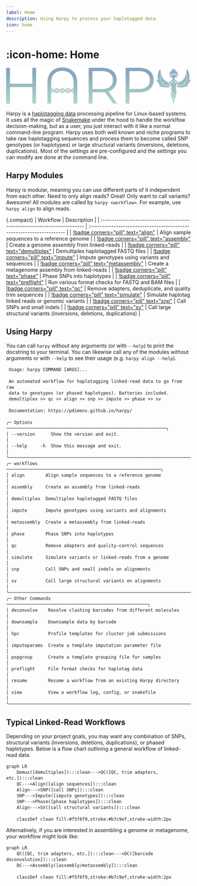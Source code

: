 ```yaml
---
label: Home
description: Using Harpy to process your haplotagged data
icon: home
---
```


# :icon-home: Home

![](static/logo_trans.png)

Harpy is a [haplotagging data](haplotagdata.md) processing pipeline for Linux-based systems. It uses all the 
magic of [Snakemake](https://snakemake.readthedocs.io/en/stable/) under the hood to handle 
the worklfow decision-making, but as a user, you just interact with it like a normal command-line 
program. Harpy uses both well known and niche programs to take raw haplotagging sequences and process
them to become called SNP genotypes (or haplotypes) or large structural variants (inversions, deletions, duplications).
Most of the settings are pre-configured and the settings you can modify are done at the command line. 

## Harpy Modules
Harpy is modular, meaning you can use different parts of it independent from each other. Need to only align reads?
Great! Only want to call variants? Awesome! All modules are called by `harpy <workflow>`. For example, use `harpy align` to align reads.

{.compact}
| Workflow                                                                | Description                                                          |
| :---------------------------------------------------------------------- | :------------------------------------------------------------------- |
| [!badge corners="pill" text="align"](Workflows/Align/Align.md)          | Align sample sequences to a reference genome                         |
| [!badge corners="pill" text="assembly"](Workflows/assembly.md)          | Create a genome assembly from linked-reads                           |
| [!badge corners="pill" text="demultiplex"](Workflows/demultiplex.md)    | Demultiplex haplotagged FASTQ files                                  |
| [!badge corners="pill" text="impute"](Workflows/impute.md)              | Impute genotypes using variants and sequences                        |
| [!badge corners="pill" text="metassembly"](Workflows/metassembly.md)    | Create a metagenome assembly from linked-reads                       |
| [!badge corners="pill" text="phase"](Workflows/phase.md)                | Phase SNPs into haplotypes                                           |
| [!badge corners="pill" text="preflight"](Workflows/preflight.md)        | Run various format checks for FASTQ and BAM files                    |
| [!badge corners="pill" text="qc"](Workflows/qc.md)                      | Remove adapters, deduplicate, and quality trim sequences             |
| [!badge corners="pill" text="simulate"](Workflows/Simulate/Simulate.md) | Simulate haplotag linked reads or genomic variants                   |
| [!badge corners="pill" text="snp"](Workflows/snp.md)                    | Call SNPs and small indels                                           |
| [!badge corners="pill" text="sv"](Workflows/SV/SV.md)                   | Call large structural variants (inversions, deletions, duplications) |

## Using Harpy
You can call `harpy` without any arguments (or with `--help`) to print the docstring to your terminal. You can likewise call any of the modules without arguments or with `--help` to see their usage  (e.g. `harpy align --help`).
``` harpy --help                                                      
 Usage: harpy COMMAND [ARGS]...                                            
                                                                           
 An automated workflow for haplotagging linked-read data to go from raw    
 data to genotypes (or phased haplotypes). Batteries included.             
 demultiplex >> qc >> align >> snp >> impute >> phase >> sv                
                                                                           
 Documentation: https://pdimens.github.io/harpy/                           
                                                                           
╭─ Options ─────────────────────────────────────────────────────────────╮
│ --version      Show the version and exit.                             │
│ --help     -h  Show this message and exit.                            │
╰───────────────────────────────────────────────────────────────────────╯
╭─ workflows ───────────────────────────────────────────────────────────╮
│ align        Align sample sequences to a reference genome             │
│ assembly     Create an assembly from linked-reads                     │
│ demultiplex  Demultiplex haplotagged FASTQ files                      │
│ impute       Impute genotypes using variants and alignments           │
│ metassembly  Create a metassembly from linked-reads                   │
│ phase        Phase SNPs into haplotypes                               │
│ qc           Remove adapters and quality-control sequences            │
│ simulate     Simulate variants or linked-reads from a genome          │
│ snp          Call SNPs and small indels on alignments                 │
│ sv           Call large structural variants on alignments             │
╰───────────────────────────────────────────────────────────────────────╯
╭─ Other Commands ──────────────────────────────────────────────────────╮
│ deconvolve    Resolve clashing barcodes from different molecules      │
│ downsample    Downsample data by barcode                              │
│ hpc           Profile templates for cluster job submissions           │
│ imputeparams  Create a template imputation parameter file             │
│ popgroup      Create a template grouping file for samples             │
│ preflight     File format checks for haplotag data                    │
│ resume        Resume a workflow from an existing Harpy directory      │
│ view          View a workflow log, config, or snakefile               │
╰───────────────────────────────────────────────────────────────────────╯
```

## Typical Linked-Read Workflows
Depending on your project goals, you may want any combination of SNPs, structural
variants (inversions, deletions, duplications), or phased haplotypes. Below is a flow chart
outlining a general workflow of linked-read data.

```mermaid
graph LR
    Demux([demultiplex]):::clean--->QC([QC, trim adapters, etc.]):::clean
    QC--->Align([align sequences]):::clean
    Align--->SNP([call SNPs]):::clean
    SNP--->Impute([impute genotypes]):::clean
    SNP--->Phase([phase haplotypes]):::clean
    Align--->SV([call structural variants]):::clean

    classDef clean fill:#f5f6f9,stroke:#b7c9ef,stroke-width:2px
```

Alternatively, if you are interested in assembling a genome or metagenome, your workflow might look like:

```mermaid
graph LR
    QC([QC, trim adapters, etc.]):::clean--->DC([barcode deconvolution]):::clean
    DC--->Assembly([assembly/metassembly]):::clean

    classDef clean fill:#f5f6f9,stroke:#b7c9ef,stroke-width:2px
```